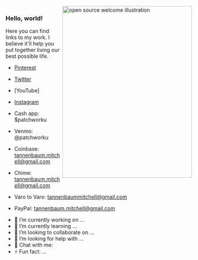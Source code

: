 <img align="right" src="https://github.com/kmt901/kmt901/blob/master/kaya_illustration.PNG" alt="open source welcome illustration" width=350px height=465px/>

### Hello, world!

Here you can find links to my work. 
I believe it'll help you put together living our best possible life.

* [Pinterest](https://pinterest.com/naturallymitchell)
* [Twitter](https://twitter.com/hereismitchell)
* [YouTube]
* [Instagram](https://instagram.com/mitchellmtv0)


* Cash app: $patchworku
* Venmo: @patchworku
* Coinbase: tannenbaum.mitchell@gmail.com
* Chime: tannenbaum.mitchell@gmail.com
* Varo to Varo: tannenbaummitchell@gmail.com
* PayPal: tannenbaum.mitchell@gmail.com

- 🔭 I’m currently working on ...
- 🌱 I’m currently learning ...
- 👯 I’m looking to collaborate on ...
- 🤔 I’m looking for help with ...
- 💬 Chat with me:
- ⚡ Fun fact: ...
